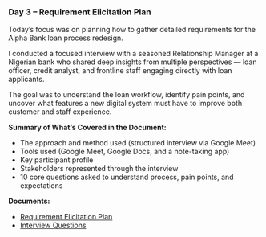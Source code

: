 ### Day 3 – Requirement Elicitation Plan

Today’s focus was on planning how to gather detailed requirements for the Alpha Bank loan process redesign.

I conducted a focused interview with a seasoned Relationship Manager at a Nigerian bank who shared deep insights from multiple perspectives — loan officer, credit analyst, and frontline staff engaging directly with loan applicants.

The goal was to understand the loan workflow, identify pain points, and uncover what features a new digital system must have to improve both customer and staff experience.

**Summary of What’s Covered in the Document:**

- The approach and method used (structured interview via Google Meet)  
- Tools used (Google Meet, Google Docs, and a note-taking app)  
- Key participant profile  
- Stakeholders represented through the interview  
- 10 core questions asked to understand process, pain points, and expectations

**Documents:**

- [Requirement Elicitation Plan](./AlphaBank_Elicitation_Plan.pdf)
- [Interview Questions](./AlphaBank_Interview_Questions.pdf)

